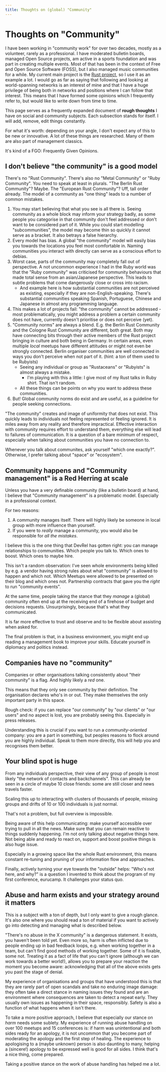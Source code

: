 ```yaml
---
title: Thoughts on (global) "Community"
---
```


# Thoughts on "Community"

I have been working in "community work" for over two decades, mostly as a volunteer, rarely as a professional.
I have moderated bulletin boards, managed Open Source projects, am active in a sports foundation and was part in creating multiple events.
Most of that has been in the context of Free and Open Source Software (FOSS), but I also managed music communities for a while.
My current main project is the [Rust project](https://rust-lang.org), so I use it as an example a lot.
I would go as far as saying that following and looking at world-spanning networks is an interest of mine and that I have a huge privilege of being both in networks and positions where I can follow that interest.
This means that I have formed some opinions which I frequently refer to, but would like to write down from time to time.

This page serves as a frequently expanded document of **rough thoughts** I have on social and community subjects.
Each subsection stands for itself.
I will add, remove, edit things constantly.

For what it's worth: depending on your angle, I don't expect any of this to be new or innovative.
A lot of these things are researched.
Many of them are also part of management classics.

It's kind of a FGO: Frequently Given Opinions.

## I don't believe "the community" is a good model

There's no "Rust Community". There's also no "Metal Community" or "Ruby Community". You need to speak at least in plurals. "The Berlin Rust Community"? Maybe. The "European Rust Community"? Uff, tall order already. The model of a community as "one thing" leads to a number of common mistakes.

1) You may start believing that what you see is all there is. Seeing community as a whole block may inform your strategy badly, as some people you categorise in that community don't feel addressed or don't want to be considered part of it. While you could start modelling "subcommunities", the model may become thin so quickly it cannot serve as a bracket. It also betrays a false hierarchy.
2) Every model has bias. A global "the community" model will easily bias you towards the locations you feel most comfortable in. Naming communities you interact with directly can serve as a conscious effort to debias.
3) Worst case, parts of the community may completely fall out of perspective. A not uncommon experience I had in the Ruby world was that the "Ruby community" was criticised for community behaviours that made total sense from an asian/Japanese perspective. This leads to subtle problems that come dangerously close or cross into racism.
    * And example here is how substantial communities are not perceived as existing, especially if they are non-English-speaking. There's substantial communities speaking Spanish, Portuguese, Chinese and Japanese in almost any programming language.
4) This makes a lot of projects fail: "the community" cannot be addressed - most problematically, you might address a problem a certain community does not have, currently doesn't prioritise or does not perceive (yet).
5) "Community norms" are always a blend. E.g. the Berlin Rust Community and the Cologne Rust Community are different, both great. Both may have connecting bits through their active members of the Rust project bringing in culture and both being in Germany. In certain areas, even multiple _local_ meetups have different attitudes or might not even be strongly connected. Berlin organiser communities are well connected in ways you don't perceive when not part of it. (hint: a ton of them used to be Rubyists)
    * Seeing any individual or group as "Rustaceans" or "Rubyists" is almost always a mistake.
      * I'm playing with this a little: I give most of my Rust talks in Ruby shirt. That isn't random.
    * All these things can be points on why you want to address these communities.
6) But! Global community norms do exist and are useful, as a guideline for people seeking connections.

"The community" creates and image of uniformity that does not exist.
This quickly leads to individuals not feeling represented or feeling ignored.
It is miles away from any reality and therefore impractical.
Effective interaction with community requires effort to understand them, everything else will lead to failures of communication.
It is a question of a bare minimum of respect, especially when talking about communities you have no connection to.

Whenever you talk about communites, ask yourself "which one exactly?".
Otherwise, I prefer talking about "space" or "ecosystem".

## Community happens and "Community management" is a Red Herring at scale

Unless you have a very definable community (like a bulletin board) at hand, I believe that "Community management" is a problematic model.
Especially in a professional context.

For two reasons:
1) A community manages itself. There will highly likely be someone in local group with more influence than yourself.
2) If you were to _really_ manage a community, you would also be responsible for _all the mistakes_.

I believe this is the one thing that DevRel has gotten right: you can manage relationships to communities.
Which people you talk to.
Which ones to boost.
Which ones to maybe hire.

This isn't a random observation: I've seen whole environments being killed by e.g. a vendor having strong rules about what "community" is allowed to happen and which not.
Which Meetups were allowed to be presented on their blog and which ones not.
Partnership contracts that gave you the _right_ to run "community events".

At the same time, people taking the stance that they _manage_ a (global) community often end up at the receiving end of a firehose of budget and decisions requests.
Unsurprisingly, because that's what they communicated.

It is far more effective to trust and observe and to be flexible about assisting when asked for.

The final problem is that, in a business environment, you might end up reading a management book to improve your skills.
Educate yourself in diplomacy and politics instead.

## Companies have no "community"

Companies or other organisations talking consistently about "their community" is a flag.
And highly likely a _red_ one.

This means that they only see community by their definition.
The organisation declares who's in or out.
They make themselves the only important party in this space.

Rough check: if you can replace "our community" by "our clients" or "our users" and no aspect is lost, you are probably seeing this.
Especially in press releases.

Understanding this is crucial if you want to run a _community-oriented_ company: you are a part in something, but peoples reasons to flock around you are highly individual.
Speak to them more directly, this will help you and recognises them better.

## Your blind spot is huge

From any individuals perspective, their view of any group of people is most likely "the network of contacts and backchannels".
This can already be seen in a circle of maybe 10 close friends: some are still closer and news travels faster.

Scaling this up to interacting with clusters of thousands of people,
missing groups and drifts of 10 or 100 individuals is just normal.

That's not a problem, but full overview is impossible.

Being aware of this help communicating: make yourself accessible over trying to pull in all the news.
Make sure that you can remain reactive to things suddenly happening.
I'm not only talking about negative things here.
Not being able and ready to react on, support and boost positive things is also huge issue.

Especially in a growing space like the whole Rust environment, this means constant re-tuning and pruning of your information flow and approaches.

Finally, actively turning your eye towards the "outside" helps: "Who's not here, and why?" is a question I invented to think about the program of my first conference, eurucamp.
It challenges your status quo.

## Abuse and harm exists and your strategy around it matters

This is a subject with a ton of depth, but I only want to give a rough glance.
It's also one where you should read a ton of material if you want to actively go into detecting and managing what is described below.

"There's no abuse in the X community" is a dangerous statement.
It exists, you haven't been told yet.
Even more so, harm is often inflicted due to people ending up in bad feedback loops, e.g. when working together in a team, but can't find good methods of working together.
Some of it is fixable, some not.
Treating it as a fact of life that you can't ignore (although we can work towards a better world!), allows you to prepare your reaction the moment you become aware: acknowledging that all of the above exists gets you past the stage of denial.

My experience of organisations and groups that have understood this is that they are rarely part of open scandals and take no enduring image damage: they often take a direct stance in naming issues they found and are an environment where consequences are taken to detect a repeat early.
They usually own issues as happening in their space, responsibly.
Safety is also a function of what happens when it isn't there.

To take a more positive approach, I believe that especially our stance on _harm_ needs some sublety.
My experience of running abuse handling on over 100 meetups and 15 conferences is: if harm was unintentional and both sides ready for an apology, it is not uncommon that you become part of moderating the apology and the first step of healing.
The experience to apologising to a (maybe unknown) person is also daunting to many, helping a (sincere!) apology to be expressed well is good for all sides.
I think that's a nice thing, come prepared.

Taking a positive stance on the work of abuse handling has helped me a lot.
